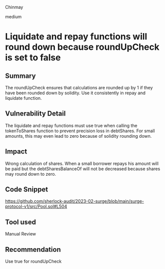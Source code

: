 Chinmay

medium

# Liquidate and repay functions will round down because roundUpCheck is set to false

## Summary
The roundUpCheck ensures that calculations are rounded up by 1 if they have been rounded down by solidity. Use it consistently in repay and liquidate function.
## Vulnerability Detail
The liquidate and repay functions must use true when calling the tokenToShares function to prevent precision loss in debtShares. 
For small amounts, this may even lead to zero because of solidity rounding down. 
## Impact
Wrong calculation of shares. When a small borrower repays his amount will be paid but the debtSharesBalanceOf will not be decreased because shares may round down to zero.
## Code Snippet
https://github.com/sherlock-audit/2023-02-surge/blob/main/surge-protocol-v1/src/Pool.sol#L504
## Tool used

Manual Review

## Recommendation
Use true for roundUpCheck
